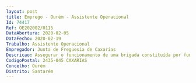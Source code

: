 ```yaml
--- 
layout: post
title: Emprego - Ourém - Assistente Operacional
Id: 74417
Ref: OE202002/0115
DataAbertura: 2020-02-05
DataFecho: 2020-02-19
Trabalho: Assistente Operacional
Empregador: Junta de Freguesia de Caxarias
Descricao: Assegurar o funcionamento de uma brigada constituída por funcionários em regime de Contrato de Emprego e Inserção. Proceder à reparação de passeios, bermas, vias pedonais, estacionamento, praças entre outras. Executar obras de pequena dimensão, designadamente, troços de passeio, colocação de lancis e pavimentação. Executar obras de adaptação de espaços públicos às condições de acessibilidade, nomeadamente, rebaixamento alteamento de passeios em zonas de passadeiras ou de acessos a edifícios, entre outras. Reparar desobstruir e proceder à manutenção de coletores pluviais, valetas, sargetas, sumidouro, e passagens hidráulicas. Efetuar a manutenção, conservação e limpeza de jardins e espaços ajardinados. Efetuar pontualmente caixas sumidouro de águas pluviais. Proceder à reparação e manutenção da sinalização viária. Proceder à colocação de placas de toponímia, sempre que solicitado. Executar diversos trabalhos de cantoneiro no âmbito das suas competências, nomeadamente limpeza de aquedutos, valetas, caixas de recolha de águas pluviais, sumidouros, sargetas, coletores pluviais, manutenção das bermas das estradas e outros trabalhos similares. Executar diversos trabalhos de pedreiro no âmbito das suas competências, nomeadamente, muros, valetas, aquedutos, caixas de infra — estruturas, coletores de infra — estruturas, bases de abrigos rodoviários. Executar pequenas obras de reparação no cemitério. Executar diversos trabalhos de tratorista, nomeadamente, condução de tratores no apoio aos trabalhos a realizar e operação de moto  roçadores e moto — serra. Conduzir viaturas ao serviço da Freguesia. Proceder à aplicação de produtos fitofarmacêuticos. Executar outras atribuições ou tarefas que lhe sejam superiormente incumbidas, em observância à área da sua competência.
CodigoPostal: 2435-045 CAXARIAS
Concelho: Ourém
Distrito: Santarém
--- 
```

